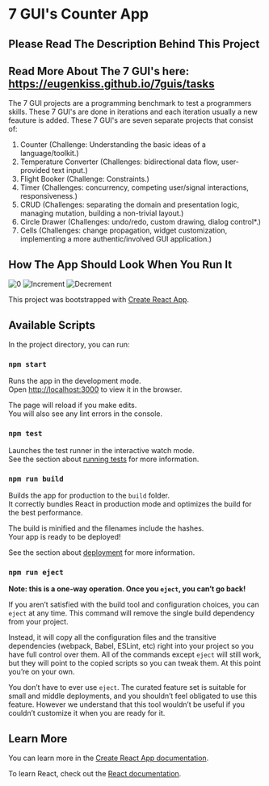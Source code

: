 # 7 GUI's Counter App

## Please Read The Description Behind This Project
## Read More About The 7 GUI's here: https://eugenkiss.github.io/7guis/tasks
The 7 GUI projects are a programming benchmark to test a programmers skills.
These 7 GUI's are done in iterations and each iteration usually a new feauture is added.
These 7 GUI's are seven separate projects that consist of:
1. Counter (Challenge: Understanding the basic ideas of a language/toolkit.)
2. Temperature Converter (Challenges: bidirectional data flow, user-provided text input.)
3. Flight Booker (Challenge: Constraints.)
4. Timer (Challenges: concurrency, competing user/signal interactions, responsiveness.)
5. CRUD (Challenges: separating the domain and presentation logic, managing mutation, building a non-trivial layout.)
6. Circle Drawer (Challenges: undo/redo, custom drawing, dialog control*.)
7. Cells (Challenges: change propagation, widget customization, implementing a more authentic/involved GUI application.)

## How The App Should Look When You Run It
![0](https://github.com/DaifMoe/7GUIs-Counter/assets/85468822/f1e3e96b-da79-4e8e-93dc-3c9058384f16)
![Increment](https://github.com/DaifMoe/7GUIs-Counter/assets/85468822/856c1337-cdf1-4306-a178-90c481b0fd1f)
![Decrement](https://github.com/DaifMoe/7GUIs-Counter/assets/85468822/b0ef8872-69a6-41a3-a5b1-48d399f2680f)

This project was bootstrapped with [Create React App](https://github.com/facebook/create-react-app).

## Available Scripts

In the project directory, you can run:

### `npm start`

Runs the app in the development mode.\
Open [http://localhost:3000](http://localhost:3000) to view it in the browser.

The page will reload if you make edits.\
You will also see any lint errors in the console.

### `npm test`

Launches the test runner in the interactive watch mode.\
See the section about [running tests](https://facebook.github.io/create-react-app/docs/running-tests) for more information.

### `npm run build`

Builds the app for production to the `build` folder.\
It correctly bundles React in production mode and optimizes the build for the best performance.

The build is minified and the filenames include the hashes.\
Your app is ready to be deployed!

See the section about [deployment](https://facebook.github.io/create-react-app/docs/deployment) for more information.

### `npm run eject`

**Note: this is a one-way operation. Once you `eject`, you can’t go back!**

If you aren’t satisfied with the build tool and configuration choices, you can `eject` at any time. This command will remove the single build dependency from your project.

Instead, it will copy all the configuration files and the transitive dependencies (webpack, Babel, ESLint, etc) right into your project so you have full control over them. All of the commands except `eject` will still work, but they will point to the copied scripts so you can tweak them. At this point you’re on your own.

You don’t have to ever use `eject`. The curated feature set is suitable for small and middle deployments, and you shouldn’t feel obligated to use this feature. However we understand that this tool wouldn’t be useful if you couldn’t customize it when you are ready for it.

## Learn More

You can learn more in the [Create React App documentation](https://facebook.github.io/create-react-app/docs/getting-started).

To learn React, check out the [React documentation](https://reactjs.org/).


